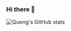 ### Hi there 👋

![Queng's GitHub stats](https://github-readme-stats.vercel.app/api?username=Queng123&show_icons=true&theme=github_dark)
<img alt="" src="https://github-readme-stats.vercel.app/api/top-langs?username=Queng123&theme=tokyonight">

<!--
**Queng123/Queng123** is a ✨ _special_ ✨ repository because its `README.md` (this file) appears on your GitHub profile.

Here are some ideas to get you started:

- 🔭 I’m currently working on ...
- 🌱 I’m currently learning ...
- 👯 I’m looking to collaborate on ...
- 🤔 I’m looking for help with ...
- 💬 Ask me about ...
- 📫 How to reach me: ...
- 😄 Pronouns: ...
- ⚡ Fun fact: ...


-->
